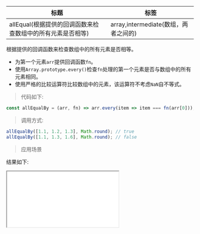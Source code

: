 | 标题                                                       | 标签                                 |
| ---------------------------------------------------------- | ------------------------------------ |
| allEqual(根据提供的回调函数来检查数组中的所有元素是否相等) | array,intermediate(数组，两者之间的) |

根据提供的回调函数来检查数组中的所有元素是否相等。

- 为第一个元素`arr`提供回调函数`fn`。
- 使用`Array.prototype.every()`检查`fn`处理的第一个元素是否与数组中的所有元素相同。
- 使用严格的比较运算符比较数组中的元素，该运算符不考虑`NaN`自不等式。

> 代码如下:

```js
const allEqualBy = (arr, fn) => arr.every(item => item === fn(arr[0]));
```

> 调用方式:

```js
allEqualBy([1.1, 1.2, 1.3], Math.round); // true
allEqualBy([1.1, 1.3, 1.6], Math.round); // false
```

> 应用场景

<div class="code-editor" data-url="codes/javascript/html/allEqualBy.html" data-language="html"></div>

结果如下:

<iframe src="codes/javascript/html/allEqualBy.html"></iframe>
